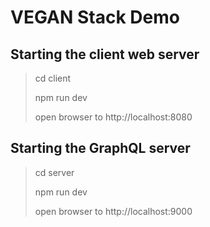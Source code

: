 # VEGAN Stack Demo

## Starting the client web server
> cd client
>
> npm run dev
>
> open browser to http://localhost:8080

## Starting the GraphQL server
> cd server
>
> npm run dev
>
> open browser to http://localhost:9000